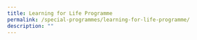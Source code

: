 ```yaml
---
title: Learning for Life Programme
permalink: /special-programmes/learning-for-life-programme/
description: ""
---
```

